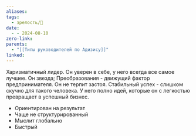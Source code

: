 ```yaml
---
aliases: 
tags:
  - зрелость/🌱
date:
  - - 2024-08-10
zero-link: 
parents:
  - "[[Типы руководителей по Адизису]]"
linked:
---
```

Харизматичный лидер. Он уверен в себе, у него всегда все самое лучшее. Он звезда; Преобразования - движущий фактор предпринимателя. Он не терпит застоя. Стабильный успех - слишком скучно для такого человека. У него полно идей, которые он с легкостью превращает в успешный бизнес.

- Ориентирован на результат
- Чаще не структурированный
- Мыслит глобально
- Быстрый